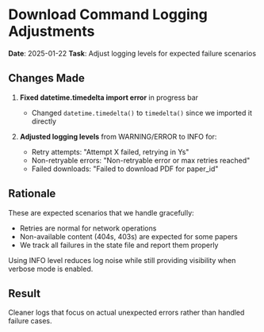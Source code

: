 # Download Command Logging Adjustments

**Date**: 2025-01-22
**Task**: Adjust logging levels for expected failure scenarios

## Changes Made

1. **Fixed datetime.timedelta import error** in progress bar
   - Changed `datetime.timedelta()` to `timedelta()` since we imported it directly

2. **Adjusted logging levels** from WARNING/ERROR to INFO for:
   - Retry attempts: "Attempt X failed, retrying in Ys"
   - Non-retryable errors: "Non-retryable error or max retries reached"
   - Failed downloads: "Failed to download PDF for paper_id"

## Rationale

These are expected scenarios that we handle gracefully:
- Retries are normal for network operations
- Non-available content (404s, 403s) are expected for some papers
- We track all failures in the state file and report them properly

Using INFO level reduces log noise while still providing visibility when verbose mode is enabled.

## Result

Cleaner logs that focus on actual unexpected errors rather than handled failure cases.
